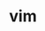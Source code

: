 ---
title: "vim"
layout: cache
categories: [package, develop-2025-01-05]
meta: {"versions": ["9.1.0437"], "compilers": ["gcc@=11.4.0"], "oss": ["ubuntu22.04"], "platforms": ["linux"], "targets": ["x86_64_v3"], "stacks": ["root", "tutorial"], "num_specs": 1, "num_specs_by_stack": {"tutorial": 1, "root": 1}}
spec_details: [{"hash": "pewiy4owymgz7izueqicgkcv353tyygd", "compiler": "gcc@=11.4.0", "versions": ["9.1.0437"], "os": "ubuntu22.04", "platform": "linux", "target": "x86_64_v3", "variants": ["build_system=autotools", "~cscope", "features=normal", "~gui", "~lua", "~perl", "~python", "~ruby", "~x"], "stacks": ["tutorial", "root"], "size": "-", "tarball": "https://binaries.spack.io/develop-2025-01-05/build_cache/linux-ubuntu22.04-x86_64_v3/gcc-11.4.0/vim-9.1.0437/linux-ubuntu22.04-x86_64_v3-gcc-11.4.0-vim-9.1.0437-pewiy4owymgz7izueqicgkcv353tyygd.spack"}]
---